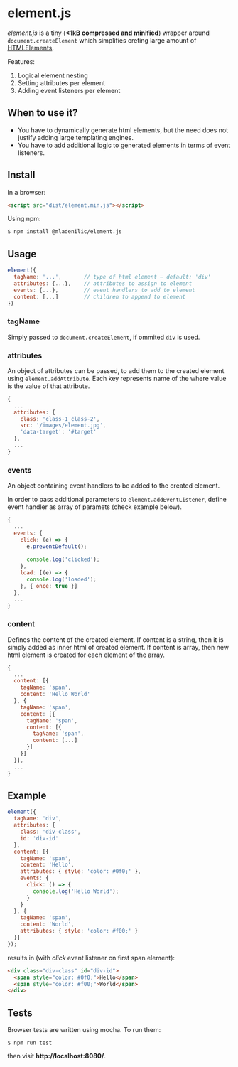 # element.js

_element.js_ is a tiny (**<1kB compressed and minified**) wrapper around `document.createElement` which simplifies creting large amount of [HTMLElements](https://developer.mozilla.org/en-US/docs/Web/API/HTMLElement).

Features:
1. Logical element nesting
2. Setting attributes per element
3. Adding event listeners per element

## When to use it?
- You have to dynamically generate html elements, but the need does not justify adding large templating engines.
- You have to add additional logic to generated elements in terms of event listeners.

## Install

In a browser:
```html
<script src="dist/element.min.js"></script>
```

Using npm:
```bash
$ npm install @mladenilic/element.js
```

## Usage
```js
element({
  tagName: '...',       // type of html element – default: 'div'
  attributes: {...},    // attributes to assign to element
  events: {...},        // event handlers to add to element
  content: [...]        // children to append to element
})
```

### tagName
Simply passed to `document.createElement`, if ommited `div` is used.

### attributes
An object of attributes can be passed, to add them to the created element using `element.addAttribute`. 
Each key represents name of the where value is the value of that attribute.

```js
{
  ...
  attributes: {
    class: 'class-1 class-2',
    src: '/images/element.jpg',
    'data-target': '#target'
  },
  ...
}
```

### events
An object containing event handlers to be added to the created element.

In order to pass additional parameters to `element.addEventListener`, define event handler as array of paramets (check example below).

```js
{
  ...
  events: {
    click: (e) => {
      e.preventDefault();
    
      console.log('clicked');
    },
    load: [(e) => {
      console.log('loaded');
    }, { once: true }]
  },
  ...
}
```

### content
Defines the content of the created element. If content is a string, then it is simply added as inner html of created element.
If content is array, then new html element is created for each element of the array.

```js
{
  ...
  content: [{
    tagName: 'span',
    content: 'Hello World'
  }, {
    tagName: 'span',
    content: [{
      tagName: 'span',
      content: [{
        tagName: 'span',
        content: [...]
      }]
    }]
  }],
  ...
}  
```

## Example
```js
element({
  tagName: 'div',
  attributes: {
    class: 'div-class',
    id: 'div-id'
  },
  content: [{
    tagName: 'span',
    content: 'Hello',
    attributes: { style: 'color: #0f0;' },
    events: {
      click: () => {
        console.log('Hello World');
      }
    }
  }, {
    tagName: 'span',
    content: 'World',
    attributes: { style: 'color: #f00;' }
  }]
});
```

results in (with _click_ event listener on first span element):

```html
<div class="div-class" id="div-id">
  <span style="color: #0f0;">Hello</span>
  <span style="color: #f00;">World</span>
</div>
```

## Tests

Browser tests are written using mocha. To run them:
```
$ npm run test
```
then visit **http://localhost:8080/**.
